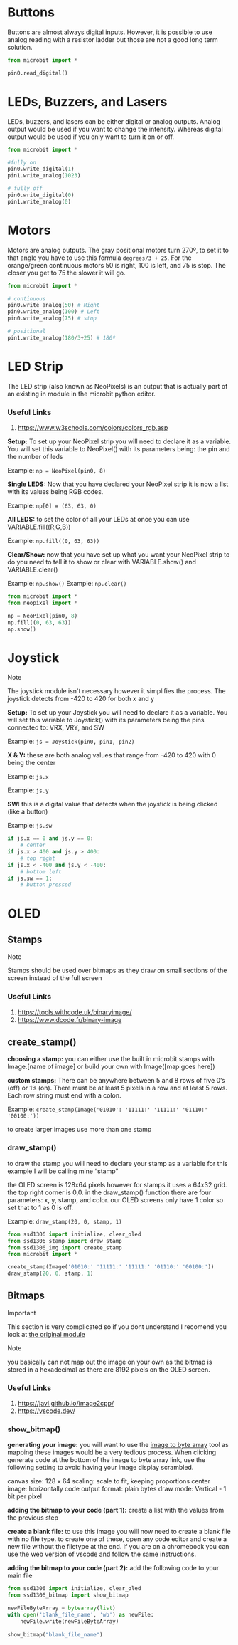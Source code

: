 # Buttons
Buttons are almost always digital inputs. However, it is possible to use analog reading with a resistor ladder but those are not a good long term solution.
```python
from microbit import *

pin0.read_digital()
```
# LEDs, Buzzers, and Lasers
LEDs, buzzers, and lasers can be either digital or analog outputs. Analog output would be used if you want to change the intensity. Whereas digital output would be used if you only want to turn it on or off. 

```python
from microbit import *

#fully on
pin0.write_digital(1)
pin1.write_analog(1023)

# fully off
pin0.write_digital(0)
pin1.write_analog(0) 
```
# Motors
Motors are analog outputs. The gray positional motors turn 270º, to set it to that angle you have to use this formula `degrees/3 + 25`. For the orange/green continuous motors 50 is right, 100 is left, and 75 is stop. The closer you get to 75 the slower it will go.
```python
from microbit import *

# continuous
pin0.write_analog(50) # Right
pin0.write_analog(100) # Left
pin0.write_analog(75) # stop

# positional
pin1.write_analog(180/3+25) # 180º
```
# LED Strip
The LED strip (also known as NeoPixels) is an output that is actually part of an existing in module in the microbit python editor. 
### Useful Links
1. https://www.w3schools.com/colors/colors_rgb.asp

**Setup:** To set up your NeoPixel strip you will need to declare it as a variable. You will set this variable to NeoPixel() with its parameters being: the pin and the number of leds

Example: `np = NeoPixel(pin0, 8)`

**Single LEDS:** Now that you have declared your NeoPixel strip it is now a list with its values being RGB codes.

Example: `np[0] = (63, 63, 0)`

**All LEDS:** to set the color of all your LEDs at once you can use VARIABLE.fill((R,G,B))

Example: `np.fill((0, 63, 63))`

**Clear/Show:** now that you have set up what you want your NeoPixel strip to do you need to tell it to show or clear with VARIABLE.show() and VARIABLE.clear()

Example: `np.show()`
Example: `np.clear()`

```python
from microbit import *
from neopixel import *

np = NeoPixel(pin0, 8)
np.fill((0, 63, 63))
np.show()
```
# Joystick
> [!NOTE]  
> The joystick module isn't necessary however it simplifies the process. The joystick detects from -420 to 420 for both x and y 

**Setup:** To set up your Joystick you will need to declare it as a variable. You will set this variable to Joystick() with its parameters being the pins connected to: VRX, VRY, and SW  

Example: `js = Joystick(pin0, pin1, pin2)`

**X & Y:** these are both analog values that range from -420 to 420 with 0 being the center

Example: `js.x`

Example: `js.y`

**SW:** this is a digital value that detects when the joystick is being clicked (like a button)

Example: `js.sw`

```python
if js.x == 0 and js.y == 0:
    # center
if js.x > 400 and js.y > 400:
    # top right
if js.x < -400 and js.y < -400:
    # bottom left
if js.sw == 1:
    # button pressed
```
# OLED
## Stamps
> [!NOTE]  
> Stamps should be used over bitmaps as they draw on small sections of the screen instead of the full screen

### Useful Links
1. https://tools.withcode.uk/binaryimage/
2. https://www.dcode.fr/binary-image

## create_stamp()
**choosing a stamp:** you can either use the built in microbit stamps with Image.[name of image] or build your own with Image([map goes here])

**custom stamps:** There can be anywhere between 5 and 8 rows of five 0’s (off) or 1’s (on). There must be at least 5 pixels in a row and at least 5 rows. Each row string must end with a colon. 

Example:  `create_stamp(Image('01010': '11111:' '11111:' '01110:' '00100:'))` 

to create larger images use more than one stamp

### draw_stamp()
to draw the stamp you will need to declare your stamp as a variable for this example I will be calling mine “stamp”

the OLED screen is 128x64 pixels however for stamps it uses a 64x32 grid. the top right corner is 0,0. in the draw_stamp() function there are four parameters: x, y, stamp, and color. our OLED screens only have 1 color so set that to 1 as 0 is off.

Example: `draw_stamp(20, 0, stamp, 1)`

```python
from ssd1306 import initialize, clear_oled
from ssd1306_stamp import draw_stamp
from ssd1306_img import create_stamp
from microbit import *

create_stamp(Image('01010:' '11111:' '11111:' '01110:' '00100:'))
draw_stamp(20, 0, stamp, 1)
```
## Bitmaps
> [!IMPORTANT]  
> This section is very complicated so if you dont understand I recomend you look at [the original module](https://github.com/fizban99/microbit_ssd1306)

> [!NOTE]  
> you basically can not map out the image on your own as the bitmap is stored in a hexadecimal as there are 8192 pixels on the OLED screen.

### Useful Links
1. https://javl.github.io/image2cpp/
2. https://vscode.dev/

### show_bitmap()
**generating your image:** you will want to use the [image to byte array](https://javl.github.io/image2cpp/) tool as mapping these images would be a very tedious process. When clicking generate code at the bottom of the image to byte array link, use the following setting to avoid having your image display scrambled.

canvas size: 128 x 64
scaling: scale to fit, keeping proportions
center image: horizontally
code output format: plain bytes
draw mode: Vertical - 1 bit per pixel

**adding the bitmap to your code (part 1):** create a list with the values from the previous step 

**create a blank file:** to use this image you will now need to create a blank file with no file type. to create one of these, open any code editor and create a new file without the filetype at the end. if you are on a chromebook you can use the web version of vscode and follow the same instructions. 

**adding the bitmap to your code (part 2):** add the following code to your main file

```python
from ssd1306 import initialize, clear_oled
from ssd1306_bitmap import show_bitmap

newFileByteArray = bytearray(list)
with open('blank_file_name', 'wb') as newFile:
    newFile.write(newFileByteArray)
    
show_bitmap("blank_file_name")
```